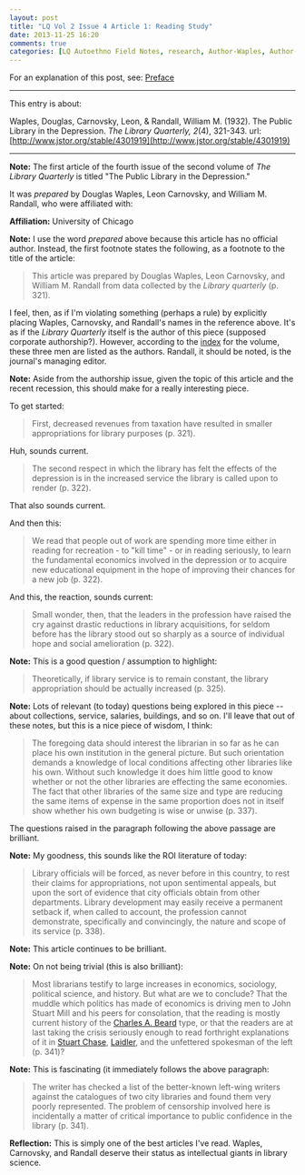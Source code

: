 ```yaml
---
layout: post
title: "LQ Vol 2 Issue 4 Article 1: Reading Study"
date: 2013-11-25 16:20
comments: true
categories: [LQ Autoethno Field Notes, research, Author-Waples, Author-Carnovsky, Author-Randall, Affil-University of Chicago]
---
```


For an explanation of this post, see:
[Preface](/blog/2013/08/14/lq-autoethnography-research-journal-preface/)

---

This entry is about:

Waples, Douglas, Carnovsky, Leon, &amp; Randall, William M.
(1932). The Public Library in the Depression. *The Library
Quarterly, 2*(4), 321-343.
url:[http://www.jstor.org/stable/4301919](http://www.jstor.org/stable/4301919)

---

**Note:** The first article of the fourth issue of the second
volume of *The Library Quarterly* is titled "The Public Library in
the Depression."

It was *prepared* by Douglas Waples, Leon Carnovsky, and William
M. Randall, who were affiliated with:

**Affiliation:** University of Chicago

**Note:** I use the word *prepared* above because this article has
no official author. Instead, the first footnote states the
following, as a footnote to the title of the article:

> This article was prepared by Douglas Waples, Leon Carnovsky, and
> William M. Randall from data collected by the *Library
> quarterly* (p. 321).

I feel, then, as if I'm violating something (perhaps a rule) by
explicitly placing Waples, Carnovsky, and Randall's names in the
reference above. It's as if the *Library Quarterly* itself is the
author of this piece (supposed corporate authorship?). However,
according to the [index](http://www.jstor.org/stable/4301917) for
the volume, these three men are listed as the authors. Randall, it
should be noted, is the journal's managing editor.

**Note:** Aside from the authorship issue, given the topic of this
article and the recent recession, this should make for a really
interesting piece.

To get started:

> First, decreased revenues from taxation have resulted in smaller
> appropriations for library purposes (p. 321).

Huh, sounds current.

> The second respect in which the library has felt the effects of
> the depression is in the increased service the library is called
> upon to render (p. 322).

That also sounds current.

And then this:

> We read that people out of work are spending more time either in
> reading for recreation - to "kill time" - or in reading
> seriously, to learn the fundamental economics involved in the
> depression or to acquire new educational equipment in the hope
> of improving their chances for a new job (p. 322).

And this, the reaction, sounds current:

> Small wonder, then, that the leaders in the profession have
> raised the cry against drastic reductions in library
> acquisitions, for seldom before has the library stood out so
> sharply as a source of individual hope and social amelioration
> (p. 322).

**Note:** This is a good question / assumption to highlight:

> Theoretically, if library service is to remain constant, the
> library appropriation should be actually increased (p. 325).

**Note:** Lots of relevant (to today) questions being explored in
this piece -- about collections, service, salaries, buildings, and
so on. I'll leave that out of these notes, but this is a nice
piece of wisdom, I think:

> The foregoing data should interest the librarian in so far as he
> can place his own institution in the general picture. But such
> orientation demands a knowledge of local conditions affecting
> other libraries like his own. Without such knowledge it does him
> little good to know whether or not the other libraries are
> effecting the same economies. The fact that other libraries of
> the same size and type are reducing the same items of expense in
> the same proportion does not in itself show whether his own
> budgeting is wise or unwise (p. 337).

The questions raised in the paragraph following the above passage
are brilliant.

**Note:** My goodness, this sounds like the ROI literature of
today:

> Library officials will be forced, as never before in this
> country, to rest their claims for appropriations, not upon
> sentimental appeals, but upon the sort of evidence that city
> officials obtain from other departments. Library development may
> easily receive a permanent setback if, when called to account,
> the profession cannot demonstrate, specifically and
> convincingly, the nature and scope of its service (p. 338).

**Note:** This article continues to be brilliant.

**Note:** On not being trivial (this is also brilliant):

> Most librarians testify to large increases in economics,
> sociology, political science, and history. But what are we to
> conclude? That the muddle which politics has made of economics
> is driving men to John Stuart Mill and his peers for
> consolation, that the reading is mostly current history of the
> [Charles A.
> Beard](https://en.wikipedia.org/wiki/Charles_A._Beard) type, or
> that the readers are at last taking the crisis seriously enough
> to read forthright explanations of it in [Stuart
> Chase](https://en.wikipedia.org/wiki/Stuart_Chase),
> [Laidler](https://en.wikipedia.org/wiki/Harry_W._Laidler), and
> the unfettered spokesman of the left (p. 341)?

**Note:** This is fascinating (it immediately follows the above
paragraph:

> The writer has checked a list of the better-known left-wing
> writers against the catalogues of two city libraries and found
> them very poorly represented. The problem of censorship involved
> here is incidentally a matter of critical importance to public
> confidence in the library (p. 341).

**Reflection:** This is simply one of the best articles I've read.
Waples, Carnovsky, and Randall deserve their status as
intellectual giants in library science.
